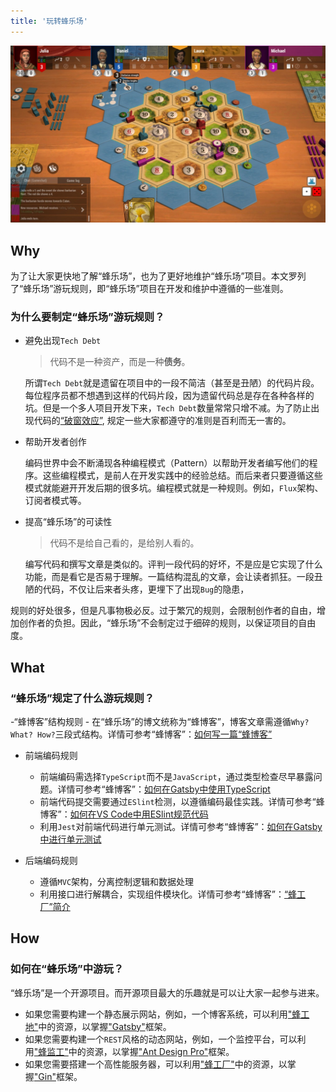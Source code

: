 ```yaml
---
title: '玩转蜂乐场'
---
```


![PlayWithRules](/pages/1/playWithRules.jpg)

## Why

为了让大家更快地了解“蜂乐场”，也为了更好地维护“蜂乐场”项目。本文罗列了“蜂乐场”游玩规则，即“蜂乐场”项目在开发和维护中遵循的一些准则。

### 为什么要制定“蜂乐场”游玩规则？

- 避免出现`Tech Debt`
    > 代码不是一种资产，而是一种**债务**。

    所谓`Tech Debt`就是遗留在项目中的一段不简洁（甚至是丑陋）的代码片段。每位程序员都不想遇到这样的代码片段，因为遗留代码总是存在各种各样的坑。但是一个多人项目开发下来，`Tech Debt`数量常常只增不减。为了防止出现代码的[“破窗效应”](https://zh.wikipedia.org/wiki/%E7%A0%B4%E7%AA%97%E6%95%88%E5%BA%94), 规定一些大家都遵守的准则是百利而无一害的。

- 帮助开发者创作

    编码世界中会不断涌现各种编程模式（Pattern）以帮助开发者编写他们的程序。这些编程模式，是前人在开发实践中的经验总结。而后来者只要遵循这些模式就能避开开发后期的很多坑。编程模式就是一种规则。例如，`Flux`架构、订阅者模式等。

- 提高“蜂乐场”的可读性
    > 代码不是给自己看的，是给别人看的。

    编写代码和撰写文章是类似的。评判一段代码的好坏，不是应是它实现了什么功能，而是看它是否易于理解。一篇结构混乱的文章，会让读者抓狂。一段丑陋的代码，不仅让后来者头疼，更埋下了出现`Bug`的隐患，

规则的好处很多，但是凡事物极必反。过于繁冗的规则，会限制创作者的自由，增加创作者的负担。因此，“蜂乐场”不会制定过于细碎的规则，以保证项目的自由度。

## What

### “蜂乐场”规定了什么游玩规则？

-“蜂博客”结构规则
    - 在“蜂乐场”的博文统称为“蜂博客”，博客文章需遵循`Why? What? How?`三段式结构。详情可参考“蜂博客”：[如何写一篇“蜂博客”](/posts/1/2020-02-09---How-to-Write-a-Bee-Blog/)

- 前端编码规则
    - 前端编码需选择`TypeScript`而不是`JavaScript`，通过类型检查尽早暴露问题。详情可参考“蜂博客”：[如何在Gatsby中使用TypeScript]()
    - 前端代码提交需要通过`ESlint`检测，以遵循编码最佳实践。详情可参考“蜂博客”：[如何在VS Code中用ESlint规范代码]()
    - 利用`Jest`对前端代码进行单元测试。详情可参考“蜂博客”：[如何在Gatsby中进行单元测试]()

- 后端编码规则
    - 遵循`MVC`架构，分离控制逻辑和数据处理
    - 利用接口进行解耦合，实现组件模块化。详情可参考“蜂博客”：[“蜂工厂”简介](/posts/4/2020-02-10---Little-Bee-Server-Intro/)

## How

### 如何在“蜂乐场”中游玩？

“蜂乐场”是一个开源项目。而开源项目最大的乐趣就是可以让大家一起参与进来。
- 如果您需要构建一个静态展示网站，例如，一个博客系统，可以利用["蜂工地"](https://github.com/yuxiang660/little-bee-client)中的资源，以掌握["Gatsby"](https://www.gatsbyjs.org/)框架。
- 如果您需要构建一个`REST`风格的动态网站，例如，一个监控平台，可以利用["蜂监工"](https://github.com/yuxiang660/little-bee-admin)中的资源，以掌握["Ant Design Pro"](https://pro.ant.design/index-cn)框架。
- 如果您需要搭建一个高性能服务器，可以利用["蜂工厂"](https://github.com/yuxiang660/little-bee-server)中的资源，以掌握["Gin"](https://gin-gonic.com/docs/)框架。


